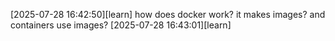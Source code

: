 [2025-07-28 16:42:50][learn] how does docker work? it makes images? and containers use images?
[2025-07-28 16:43:01][learn] 
